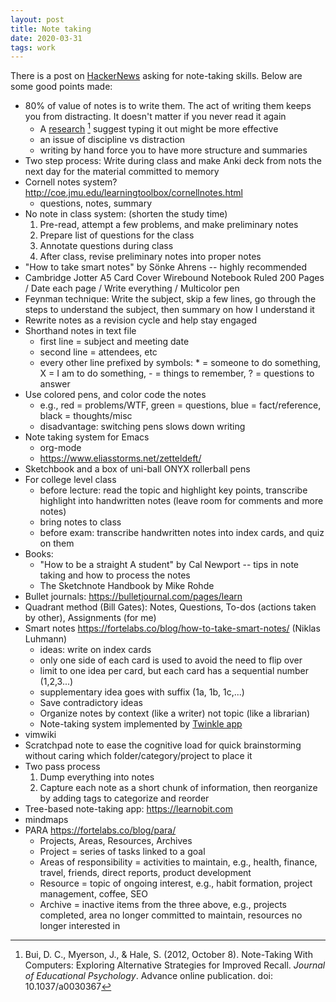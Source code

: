 ```yaml
---
layout: post
title: Note taking
date: 2020-03-31
tags: work
---
```


There is a post on [HackerNews](https://news.ycombinator.com/item?id=22473209)
asking for note-taking skills. Below are some good points made:

- 80% of value of notes is to write them. The act of writing them keeps you from distracting. It doesn't matter if you never read it again
  - A [research](https://pdfs.semanticscholar.org/488e/c93cf68806bd8ac63fc7d00b1aba6207abd5.pdf) [^1] suggest typing it out might be more effective
  - an issue of discipline vs distraction
  - writing by hand force you to have more structure and summaries
- Two step process: Write during class and make Anki deck from nots the next day for the material committed to memory
- Cornell notes system? http://coe.jmu.edu/learningtoolbox/cornellnotes.html
  - questions, notes, summary
- No note in class system: (shorten the study time)
  1. Pre-read, attempt a few problems, and make preliminary notes
  2. Prepare list of questions for the class
  3. Annotate questions during class
  4. After class, revise preliminary notes into proper notes
- "How to take smart notes" by Sönke Ahrens  -- highly recommended
- Cambridge Jotter A5 Card Cover Wirebound Notebook Ruled 200 Pages / Date each page / Write everything / Multicolor pen
- Feynman technique: Write the subject, skip a few lines, go through the steps to understand the subject, then summary on how I understand it
- Rewrite notes as a revision cycle and help stay engaged
- Shorthand notes in text file
  - first line = subject and meeting date
  - second line = attendees, etc
  - every other line prefixed by symbols: * = someone to do something, X = I am to do something, - = things to remember, ? = questions to answer
- Use colored pens, and color code the notes
  - e.g., red = problems/WTF, green = questions, blue = fact/reference, black = thoughts/misc
  - disadvantage: switching pens slows down writing
- Note taking system for Emacs
  - org-mode
  - https://www.eliasstorms.net/zetteldeft/
- Sketchbook and a box of uni-ball ONYX rollerball pens
- For college level class
  - before lecture: read the topic and highlight key points, transcribe highlight into handwritten notes (leave room for comments and more notes)
  - bring notes to class
  - before exam: transcribe handwritten notes into index cards, and quiz on them
- Books:
  - "How to be a straight A student" by Cal Newport -- tips in note taking and how to process the notes
  - The Sketchnote Handbook by Mike Rohde
- Bullet journals: https://bulletjournal.com/pages/learn
- Quadrant method (Bill Gates): Notes, Questions, To-dos (actions taken by other), Assignments (for me)
- Smart notes https://fortelabs.co/blog/how-to-take-smart-notes/ (Niklas Luhmann)
  - ideas: write on index cards
  - only one side of each card is used to avoid the need to flip over
  - limit to one idea per card, but each card has a sequential number (1,2,3...)
  - supplementary idea goes with suffix (1a, 1b, 1c,...)
  - Save contradictory ideas
  - Organize notes by context (like a writer) not topic (like a librarian)
  - Note-taking system implemented by [Twinkle app](https://twinkle.app/intro.html)
- vimwiki
- Scratchpad note to ease the cognitive load for quick brainstorming without caring which folder/category/project to place it
- Two pass process
  1. Dump everything into notes
  2. Capture each note as a short chunk of information, then reorganize by adding tags to categorize and reorder
- Tree-based note-taking app: https://learnobit.com
- mindmaps
- PARA https://fortelabs.co/blog/para/
  - Projects, Areas, Resources, Archives
  - Project = series of tasks linked to a goal
  - Areas of responsibility = activities to maintain, e.g., health, finance, travel, friends, direct reports, product development
  - Resource = topic of ongoing interest, e.g., habit formation, project management, coffee, SEO
  - Archive = inactive items from the three above, e.g., projects completed, area no longer committed to maintain, resources no longer interested in

[^1]: Bui, D. C., Myerson, J., & Hale, S. (2012, October 8). Note-Taking With Computers: Exploring Alternative Strategies for Improved Recall. *Journal of Educational Psychology*. Advance online publication. doi: 10.1037/a0030367
